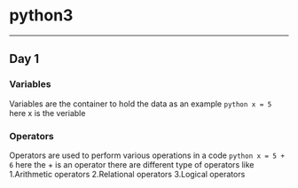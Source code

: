 # python3
---


## Day 1

### Variables
Variables are the container to hold the data
as an example 
```python x = 5```
here x is the veriable
### Operators
Operators are used to perform various operations in a code
``` python x = 5 + 6 ```
here the + is an operator
there are different type of operators like 
1.Arithmetic operators 
2.Relational operators 
3.Logical operators